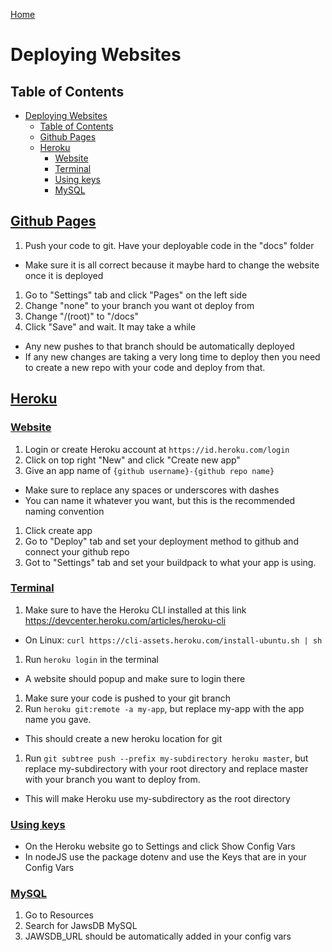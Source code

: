 [Home](./README.md)

# Deploying Websites

## Table of Contents
<!-- TOC -->

- [Deploying Websites](#deploying-websites)
  - [Table of Contents](#table-of-contents)
  - [Github Pages](#github-pages)
  - [Heroku](#heroku)
    - [Website](#website)
    - [Terminal](#terminal)
    - [Using keys](#using-keys)
    - [MySQL](#mysql)

<!-- /TOC -->

## [Github Pages](#table-of-contents)
1. Push your code to git. Have your deployable code in the "docs" folder
  - Make sure it is all correct because it maybe hard to change the website once it is deployed
1. Go to "Settings" tab and click "Pages" on the left side
1. Change "none" to your branch you want ot deploy from
1. Change "/(root)" to "/docs"
1. Click "Save" and wait. It may take a while
  - Any new pushes to that branch should be automatically deployed
  - If any new changes are taking a very long time to deploy then you need to create a new repo with your code and deploy from that.

## [Heroku](#table-of-contents)
### [Website](#table-of-contents)
1. Login or create Heroku account at `https://id.heroku.com/login`
1. Click on top right "New" and click "Create new app"
1. Give an app name of `{github username}-{github repo name}`
  - Make sure to replace any spaces or underscores with dashes
  - You can name it whatever you want, but this is the recommended naming convention
1. Click create app
1. Go to "Deploy" tab and set your deployment method to github and connect your github repo
1. Got to "Settings" tab and set your buildpack to what your app is using.

### [Terminal](#table-of-contents)
1. Make sure to have the Heroku CLI installed at this link https://devcenter.heroku.com/articles/heroku-cli
  - On Linux: `curl https://cli-assets.heroku.com/install-ubuntu.sh | sh`
1. Run `heroku login` in the terminal
  - A website should popup and make sure to login there
1. Make sure your code is pushed to your git branch
1. Run `heroku git:remote -a my-app`, but replace my-app with the app name you gave.
  - This should create a new heroku location for git
1. Run `git subtree push --prefix my-subdirectory heroku master`, but replace my-subdirectory with your root directory and replace master with your branch you want to deploy from.
  - This will make Heroku use my-subdirectory as the root directory

### [Using keys](#table-of-contents)
- On the Heroku website go to Settings and click Show Config Vars
- In nodeJS use the package dotenv and use the Keys that are in your Config Vars

### [MySQL](#table-of-contents)
1. Go to Resources
1. Search for JawsDB MySQL
1. JAWSDB_URL should be automatically added in your config vars